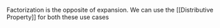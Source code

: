 Factorization is the opposite of expansion. We can use the [[Distributive Property]] for both these use cases